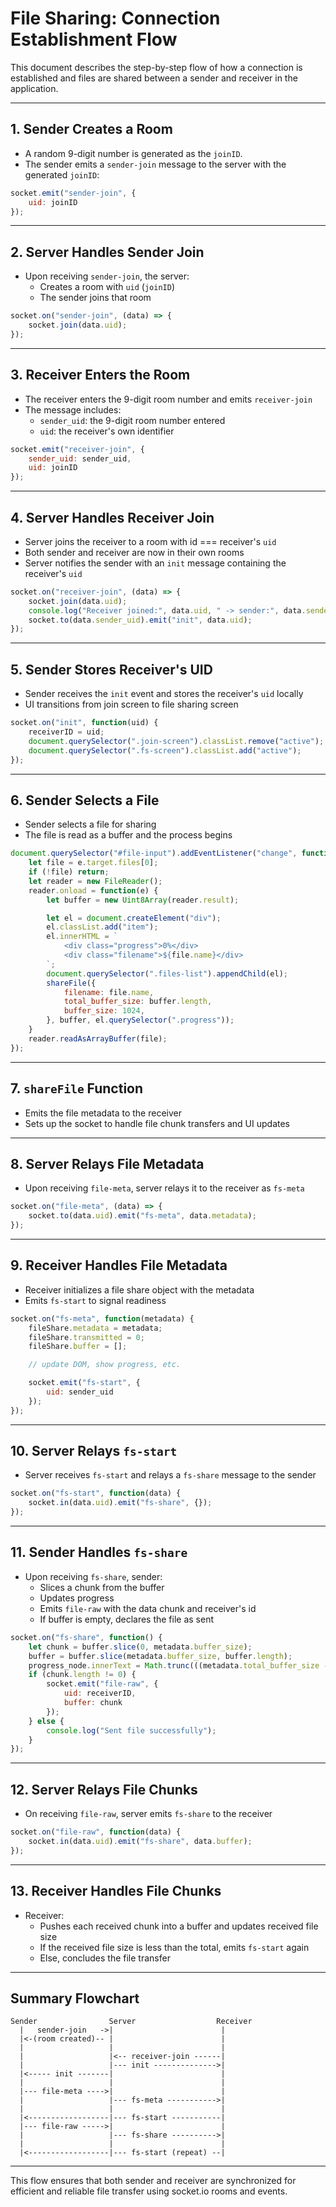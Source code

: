 # File Sharing: Connection Establishment Flow

This document describes the step-by-step flow of how a connection is established and files are shared between a sender and receiver in the application.

---

## 1. Sender Creates a Room

- A random 9-digit number is generated as the `joinID`.
- The sender emits a `sender-join` message to the server with the generated `joinID`:

```js
socket.emit("sender-join", {
    uid: joinID
});
```

---

## 2. Server Handles Sender Join

- Upon receiving `sender-join`, the server:
  - Creates a room with `uid` (`joinID`)
  - The sender joins that room

```js
socket.on("sender-join", (data) => {
    socket.join(data.uid);
});
```

---

## 3. Receiver Enters the Room

- The receiver enters the 9-digit room number and emits `receiver-join`
- The message includes:
  - `sender_uid`: the 9-digit room number entered
  - `uid`: the receiver's own identifier

```js
socket.emit("receiver-join", {
    sender_uid: sender_uid,
    uid: joinID
});
```

---

## 4. Server Handles Receiver Join

- Server joins the receiver to a room with id === receiver's `uid`
- Both sender and receiver are now in their own rooms
- Server notifies the sender with an `init` message containing the receiver's `uid`

```js
socket.on("receiver-join", (data) => {
    socket.join(data.uid);
    console.log("Receiver joined:", data.uid, " -> sender:", data.sender_uid);
    socket.to(data.sender_uid).emit("init", data.uid);
});
```

---

## 5. Sender Stores Receiver's UID

- Sender receives the `init` event and stores the receiver's `uid` locally
- UI transitions from join screen to file sharing screen

```js
socket.on("init", function(uid) {
    receiverID = uid;
    document.querySelector(".join-screen").classList.remove("active");
    document.querySelector(".fs-screen").classList.add("active");
});
```

---

## 6. Sender Selects a File

- Sender selects a file for sharing
- The file is read as a buffer and the process begins

```js
document.querySelector("#file-input").addEventListener("change", function(e) {
    let file = e.target.files[0];
    if (!file) return;
    let reader = new FileReader();
    reader.onload = function(e) {
        let buffer = new Uint8Array(reader.result);

        let el = document.createElement("div");
        el.classList.add("item");
        el.innerHTML = `
            <div class="progress">0%</div>
            <div class="filename">${file.name}</div>
        `;
        document.querySelector(".files-list").appendChild(el);
        shareFile({
            filename: file.name,
            total_buffer_size: buffer.length,
            buffer_size: 1024,
        }, buffer, el.querySelector(".progress"));
    }
    reader.readAsArrayBuffer(file);
});
```

---

## 7. `shareFile` Function

- Emits the file metadata to the receiver
- Sets up the socket to handle file chunk transfers and UI updates

---

## 8. Server Relays File Metadata

- Upon receiving `file-meta`, server relays it to the receiver as `fs-meta`

```js
socket.on("file-meta", (data) => {
    socket.to(data.uid).emit("fs-meta", data.metadata);
});
```

---

## 9. Receiver Handles File Metadata

- Receiver initializes a file share object with the metadata
- Emits `fs-start` to signal readiness

```js
socket.on("fs-meta", function(metadata) {
    fileShare.metadata = metadata;
    fileShare.transmitted = 0;
    fileShare.buffer = [];

    // update DOM, show progress, etc.

    socket.emit("fs-start", {
        uid: sender_uid
    });
});
```

---

## 10. Server Relays `fs-start`

- Server receives `fs-start` and relays a `fs-share` message to the sender

```js
socket.on("fs-start", function(data) {
    socket.in(data.uid).emit("fs-share", {});
});
```

---

## 11. Sender Handles `fs-share`

- Upon receiving `fs-share`, sender:
  - Slices a chunk from the buffer
  - Updates progress
  - Emits `file-raw` with the data chunk and receiver's id
  - If buffer is empty, declares the file as sent

```js
socket.on("fs-share", function() {
    let chunk = buffer.slice(0, metadata.buffer_size);
    buffer = buffer.slice(metadata.buffer_size, buffer.length);
    progress_node.innerText = Math.trunc(((metadata.total_buffer_size - buffer.length) / metadata.total_buffer_size * 100));
    if (chunk.length != 0) {
        socket.emit("file-raw", {
            uid: receiverID,
            buffer: chunk
        });
    } else {
        console.log("Sent file successfully");
    }
});
```

---

## 12. Server Relays File Chunks

- On receiving `file-raw`, server emits `fs-share` to the receiver

```js
socket.on("file-raw", function(data) {
    socket.in(data.uid).emit("fs-share", data.buffer);
});
```

---

## 13. Receiver Handles File Chunks

- Receiver:
  - Pushes each received chunk into a buffer and updates received file size
  - If the received file size is less than the total, emits `fs-start` again
  - Else, concludes the file transfer

---

## Summary Flowchart

```
Sender                Server                  Receiver
  |   sender-join   ->|                        |
  |<-(room created)-- |                        |
  |                   |                        |
  |                   |<-- receiver-join ------|
  |                   |--- init -------------->|
  |<----- init -------|                        |
  |                   |                        |
  |--- file-meta ---->|                        |
  |                   |--- fs-meta ----------->|
  |                   |                        |
  |<------------------|--- fs-start -----------|
  |--- file-raw ----->|                        |
  |                   |--- fs-share ---------->|
  |                   |                        |
  |<------------------|--- fs-start (repeat) --|
```

---

This flow ensures that both sender and receiver are synchronized for efficient and reliable file transfer using socket.io rooms and events.
